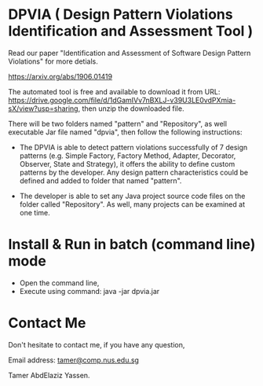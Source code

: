 # DPVIA ( Design Pattern Violations Identification and Assessment Tool )

Read our paper "Identification and Assessment of Software Design Pattern Violations" for more detials.

https://arxiv.org/abs/1906.01419


The automated tool is free and available to download it from URL: https://drive.google.com/file/d/1dGamIVv7nBXLJ-v39U3LE0vdPXmia-sX/view?usp=sharing, then unzip the downloaded file. 

There will be two folders named "pattern" and "Repository", as well executable Jar file named "dpvia", then follow the following instructions:

* The DPVIA is able to detect pattern violations successfully of 7 design patterns (e.g. Simple Factory, Factory Method, Adapter, Decorator, Observer, State and Strategy), it offers the ability to define custom patterns by the developer. Any design pattern characteristics could be defined and added to folder that named "pattern".

* The developer is able to set any Java project source code files on the folder called "Repository". As well, many projects can be examined at one time.
    
# Install & Run in batch (command line) mode

* Open the command line,
* Execute using command: java -jar dpvia.jar

# Contact Me
Don't hesitate to contact me, if you have any question,

Email address: tamer@comp.nus.edu.sg 

Tamer AbdElaziz Yassen.
